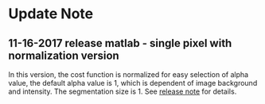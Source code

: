 # Update Note

## 11-16-2017 release matlab - single pixel with normalization version
In this version, the cost function is normalized for easy selection of alpha value, the default alpha value is 1, which is dependent of image background and intensity. The segmentation size is 1. See [release note](https://github.com/HuanglabPurdue/NCS/blob/master/matlab%20-%20single%20pixel%20with%20normalization/NCS_Release_Note.txt) for details.

